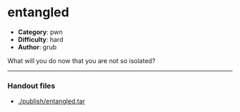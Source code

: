 entangled
======================

- **Category**: pwn
- **Difficulty**: hard
- **Author**: grub

What will you do now that you are not so isolated?

---

### Handout files

- [./publish/entangled.tar](./publish/entangled.tar)
